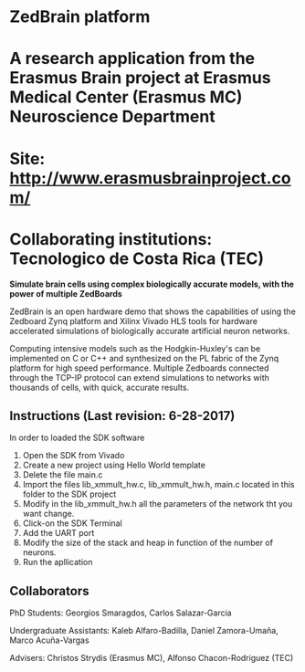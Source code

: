 # ZedBrain platform
# A research application from the Erasmus Brain project at Erasmus Medical Center (Erasmus MC) Neuroscience Department 
# Site: http://www.erasmusbrainproject.com/

# Collaborating institutions: Tecnologico de Costa Rica (TEC)

**Simulate brain cells using complex biologically accurate models, with the power of multiple ZedBoards**

ZedBrain is an open hardware demo that shows the capabilities of using the Zedboard Zynq platform and Xilinx Vivado HLS tools for hardware accelerated simulations of biologically accurate artificial neuron networks. 

Computing intensive models such as the Hodgkin-Huxley's can be implemented on C or C++ and synthesized on the PL fabric of the Zynq platform for high speed performance. Multiple Zedboards connected through the TCP-IP protocol can extend simulations to networks with thousands of cells, with quick, accurate results.

## Instructions (Last revision: 6-28-2017)


In order to loaded the SDK software

1. Open the SDK from Vivado
2. Create a new project using  Hello World template
3. Delete the file main.c
4. Import the files lib_xmmult_hw.c,  lib_xmmult_hw.h,  main.c located in this folder to the SDK project
5. Modify in the  lib_xmmult_hw.h all the parameters of the network tht you want change.
6. Click-on the SDK Terminal
7. Add the UART port
8. Modify the size of the stack and heap in function of the number of neurons.
9. Run the apllication


## Collaborators

PhD Students: Georgios Smaragdos, Carlos Salazar-Garcia

Undergraduate Assistants: Kaleb Alfaro-Badilla, Daniel Zamora-Umaña, Marco Acuña-Vargas

Advisers: Christos Strydis (Erasmus MC), Alfonso Chacon-Rodriguez (TEC)
